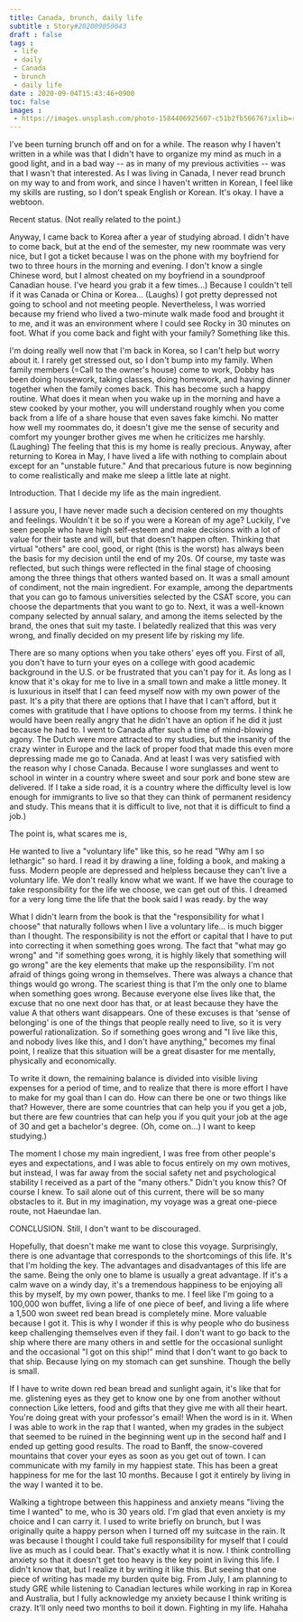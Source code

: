 ```yaml
---
title: Canada, brunch, daily life
subtitle : Story#202009050043
draft : false
tags :
 - life
 - daily
 - Canada
 - brunch
 - daily life
date : 2020-09-04T15:43:46+0900
toc: false
images : 
 - https://images.unsplash.com/photo-1584406925607-c51b2fb56676?ixlib=rb-1.2.1&q=80&fm=jpg&crop=entropy&cs=tinysrgb&w=1080&fit=max&ixid=eyJhcHBfaWQiOjE1NTU0OX0
---
```


I've been turning brunch off and on for a while. The reason why I haven't written in a while was that I didn't have to organize my mind as much in a good light, and in a bad way -- as in many of my previous activities -- was that I wasn't that interested. As I was living in Canada, I never read brunch on my way to and from work, and since I haven't written in Korean, I feel like my skills are rusting, so I don't speak English or Korean. It's okay. I have a webtoon.  

Recent status. (Not really related to the point.)  

Anyway, I came back to Korea after a year of studying abroad. I didn't have to come back, but at the end of the semester, my new roommate was very nice, but I got a ticket because I was on the phone with my boyfriend for two to three hours in the morning and evening. I don't know a single Chinese word, but I almost cheated on my boyfriend in a soundproof Canadian house. I've heard you grab it a few times...) Because I couldn't tell if it was Canada or China or Korea... (Laughs) I got pretty depressed not going to school and not meeting people. Nevertheless, I was worried because my friend who lived a two-minute walk made food and brought it to me, and it was an environment where I could see Rocky in 30 minutes on foot. What if you come back and fight with your family? Something like this.  

I'm doing really well now that I'm back in Korea, so I can't help but worry about it. I rarely get stressed out, so I don't bump into my family. When family members (=Call to the owner's house) come to work, Dobby has been doing housework, taking classes, doing homework, and having dinner together when the family comes back. This has become such a happy routine. What does it mean when you wake up in the morning and have a stew cooked by your mother, you will understand roughly when you come back from a life of a share house that even saves fake kimchi. No matter how well my roommates do, it doesn't give me the sense of security and comfort my younger brother gives me when he criticizes me harshly. (Laughing) The feeling that this is my home is really precious. Anyway, after returning to Korea in May, I have lived a life with nothing to complain about except for an "unstable future." And that precarious future is now beginning to come realistically and make me sleep a little late at night.  

Introduction. That I decide my life as the main ingredient.  

I assure you, I have never made such a decision centered on my thoughts and feelings. Wouldn't it be so if you were a Korean of my age? Luckily, I've seen people who have high self-esteem and make decisions with a lot of value for their taste and will, but that doesn't happen often. Thinking that virtual "others" are cool, good, or right (this is the worst) has always been the basis for my decision until the end of my 20s. Of course, my taste was reflected, but such things were reflected in the final stage of choosing among the three things that others wanted based on. It was a small amount of condiment, not the main ingredient. For example, among the departments that you can go to famous universities selected by the CSAT score, you can choose the departments that you want to go to. Next, it was a well-known company selected by annual salary, and among the items selected by the brand, the ones that suit my taste. I belatedly realized that this was very wrong, and finally decided on my present life by risking my life.  

There are so many options when you take others' eyes off you. First of all, you don't have to turn your eyes on a college with good academic background in the U.S. or be frustrated that you can't pay for it. As long as I know that it's okay for me to live in a small town and make a little money. It is luxurious in itself that I can feed myself now with my own power of the past. It's a pity that there are options that I have that I can't afford, but it comes with gratitude that I have options to choose from my terms. I think he would have been really angry that he didn't have an option if he did it just because he had to. I went to Canada after such a time of mind-blowing agony. The Dutch were more attracted to my studies, but the insanity of the crazy winter in Europe and the lack of proper food that made this even more depressing made me go to Canada. And at least I was very satisfied with the reason why I chose Canada. Because I wore sunglasses and went to school in winter in a country where sweet and sour pork and bone stew are delivered. If I take a side road, it is a country where the difficulty level is low enough for immigrants to live so that they can think of permanent residency and study. This means that it is difficult to live, not that it is difficult to find a job.)  

The point is, what scares me is,  

He wanted to live a "voluntary life" like this, so he read "Why am I so lethargic" so hard. I read it by drawing a line, folding a book, and making a fuss. Modern people are depressed and helpless because they can't live a voluntary life. We don't really know what we want. If we have the courage to take responsibility for the life we choose, we can get out of this. I dreamed for a very long time the life that the book said I was ready. by the way  

What I didn't learn from the book is that the "responsibility for what I choose" that naturally follows when I live a voluntary life... is much bigger than I thought. The responsibility is not the effort or capital that I have to put into correcting it when something goes wrong. The fact that "what may go wrong" and "if something goes wrong, it is highly likely that something will go wrong" are the key elements that make up the responsibility. I'm not afraid of things going wrong in themselves. There was always a chance that things would go wrong. The scariest thing is that I'm the only one to blame when something goes wrong. Because everyone else lives like that, the excuse that no one next door has that, or at least because they have the value A that others want disappears. One of these excuses is that 'sense of belonging' is one of the things that people really need to live, so it is very powerful rationalization. So if something goes wrong and "I live like this, and nobody lives like this, and I don't have anything," becomes my final point, I realize that this situation will be a great disaster for me mentally, physically and economically.  

To write it down, the remaining balance is divided into visible living expenses for a period of time, and to realize that there is more effort I have to make for my goal than I can do. How can there be one or two things like that? However, there are some countries that can help you if you get a job, but there are few countries that can help you if you quit your job at the age of 30 and get a bachelor's degree. (Oh, come on...) I want to keep studying.)  

The moment I chose my main ingredient, I was free from other people's eyes and expectations, and I was able to focus entirely on my own motives, but instead, I was far away from the social safety net and psychological stability I received as a part of the "many others." Didn't you know this? Of course I knew. To sail alone out of this current, there will be so many obstacles to it. But in my imagination, my voyage was a great one-piece route, not Haeundae Ian.  

CONCLUSION. Still, I don't want to be discouraged.  

Hopefully, that doesn't make me want to close this voyage. Surprisingly, there is one advantage that corresponds to the shortcomings of this life. It's that I'm holding the key. The advantages and disadvantages of this life are the same. Being the only one to blame is usually a great advantage. If it's a calm wave on a windy day, it's a tremendous happiness to be enjoying all this by myself, by my own power, thanks to me. I feel like I'm going to a 100,000 won buffet, living a life of one piece of beef, and living a life where a 1,500 won sweet red bean bread is completely mine. More valuable because I got it. This is why I wonder if this is why people who do business keep challenging themselves even if they fail. I don't want to go back to the ship where there are many others in and settle for the occasional sunlight and the occasional "I got on this ship!" mind that I don't want to go back to that ship. Because lying on my stomach can get sunshine. Though the belly is small.  

If I have to write down red bean bread and sunlight again, it's like that for me. glistening eyes as they get to know one by one from another without connection Like letters, food and gifts that they give me with all their heart. You're doing great with your professor's email! When the word is in it. When I was able to work in the rap that I wanted, when my grades in the subject that seemed to be ruined in the beginning went up in the second half and I ended up getting good results. The road to Banff, the snow-covered mountains that cover your eyes as soon as you get out of town. I can communicate with my family in my happiest state. This has been a great happiness for me for the last 10 months. Because I got it entirely by living in the way I wanted it to be.  

Walking a tightrope between this happiness and anxiety means "living the time I wanted" to me, who is 30 years old. I'm glad that even anxiety is my choice and I can carry it. I used to write briefly on brunch, but I was originally quite a happy person when I turned off my suitcase in the rain. It was because I thought I could take full responsibility for myself that I could live as much as I could bear. That's exactly what it is now. I think controlling anxiety so that it doesn't get too heavy is the key point in living this life. I didn't know that, but I realize it by writing it like this. But seeing that one piece of writing has made my burden quite big. From July, I am planning to study GRE while listening to Canadian lectures while working in rap in Korea and Australia, but I fully acknowledge my anxiety because I think writing is crazy. It'll only need two months to boil it down. Fighting in my life. Hahaha  

